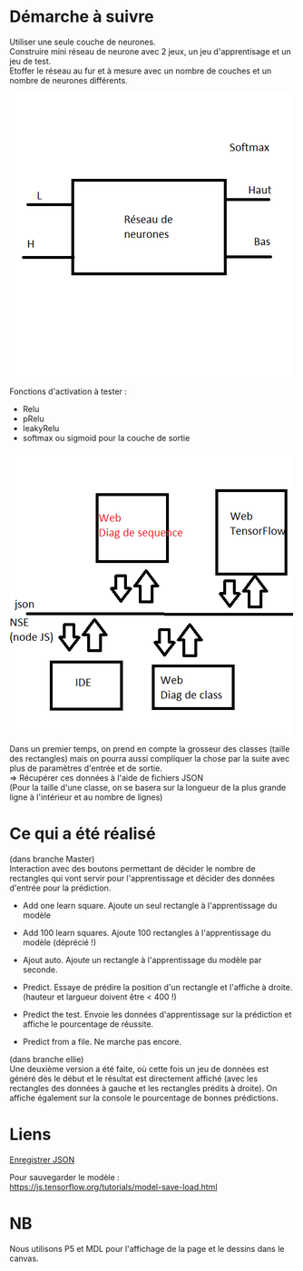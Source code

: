 Démarche à suivre
=================

Utiliser une seule couche de neurones. <br/>
Construire mini réseau de neurone avec 2 jeux, un jeu d'apprentisage et un jeu de test. <br/>
Etoffer le réseau au fur et à mesure avec un nombre de couches et un nombre de neurones différents.

![](assets/d1.png)

Fonctions d'activation à tester :
 - Relu
 - pRelu
 - leakyRelu
 - softmax ou sigmoid pour la couche de sortie
 
 
![](assets/d2.png)


 Dans un premier temps, on prend en compte la grosseur des classes (taille des rectangles) mais on pourra aussi compliquer la chose par la suite avec plus de paramètres d'entrée et de sortie. <br/>
=> Récupérer ces données à l'aide de fichiers JSON <br/>
(Pour la taille d'une classe, on se basera sur la longueur de la plus grande ligne à l'intérieur et au nombre de lignes)

Ce qui a été réalisé
====================

(dans branche Master) <br/>
Interaction avec des boutons permettant de décider le nombre de rectangles qui vont servir pour l'apprentissage et décider des données d'entrée pour la prédiction.
- Add one learn square. Ajoute un seul rectangle à l'apprentissage du modèle
- Add 100 learn squares. Ajoute 100 rectangles à l'apprentissage du modèle (déprécié !)
- Ajout auto. Ajoute un rectangle à l'apprentissage du modèle par seconde.

- Predict. Essaye de prédire la position d'un rectangle et l'affiche à droite. (hauteur et largueur doivent être < 400 !)
- Predict the test. Envoie les données d'apprentissage sur la prédiction et affiche le pourcentage de réussite.
- Predict from a file. Ne marche pas encore.

(dans branche ellie) <br/>
Une deuxième version a été faite, où cette fois un jeu de données est généré dès le début et le résultat est directement affiché (avec les rectangles des données à gauche et les rectangles prédits à droite).
On affiche également sur la console le pourcentage de bonnes prédictions.



Liens
=====

 [Enregistrer JSON](https://stackoverflow.com/questions/34156282/how-do-i-save-json-to-local-text-file)
 
 Pour sauvegarder le modèle : <br/>
 https://js.tensorflow.org/tutorials/model-save-load.html
 
NB
==
Nous utilisons P5 et MDL pour l'affichage de la page et le dessins dans le canvas.

